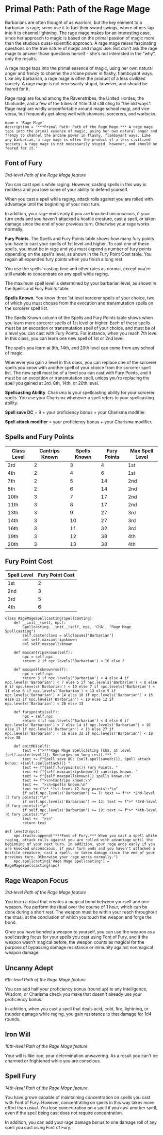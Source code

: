 # Primal Path: Path of the Rage Mage
Barbarians are often thought of as warriors, but the key element to a barbarian is rage; some use it to fuel their sword swings, where others tap into it to channel lightning. The rage mage makes for an interesting case, since her approach to magic is based on the primal passion of magic more than the studious quasi-scientific approach. A rage mage raises fascinating questions on the true nature of magic and magic use. But don't ask the rage mage to answer those questions herself - she's not interested in the "why", only the results.

A rage mage taps into the primal essence of magic, using her own natural anger and frenzy to channel the arcane power in flashy, flamboyant ways. Like any barbarian, a rage mage is often the product of a less civilized society. A rage mage is not necessarily stupid, however, and should be feared for it.

Rage magi are found among the Ravenstribes, the United Hordes, the Ulmhorde, and a few of the tribes of Yithi that still cling to "the old ways". Rage magi are wildly uncomfortable around mage school magi, and vice versa, but frequently get along well with shamans, sorcerers, and warlocks.

```
name = 'Rage Mage'
description = "***Primal Path: Path of the Rage Mage.*** A rage mage taps into the primal essence of magic, using her own natural anger and frenzy to channel the arcane power in flashy, flamboyant ways. Like any barbarian, a rage mage is often the product of a less civilized society. A rage mage is not necessarily stupid, however, and should be feared for it."
```

## Font of Fury
*3rd-level Path of the Rage Mage feature*

You can cast spells while raging. However, casting spells in this way is reckless and you lose some of your ability to defend yourself.

When you cast a spell while raging, attack rolls against you are rolled with advantage until the beginning of your next turn.

In addition, your rage ends early if you are knocked unconscious, if your turn ends and you haven't attacked a hostile creature, cast a spell, or taken damage since the end of your previous turn. Otherwise your rage works normally.

**Fury Points**. The Spells and Fury Points table shows how many fury points you have to cast your spells of 1st level and higher. To cast one of these spells, you must be in rage and you must expend a number of fury points depending on the spell's level, as shown in the Fury Point Cost table. You regain all expended fury points when you finish a long rest.

You use the spells' casting time and other rules as normal, except you're still unable to concentrate on any spell while raging.

The maximum spell level is determined by your barbarian level, as shown in the Spells and Fury Points table.

**Spells Known**. You know three 1st level sorcerer spells of your choice, two of which you must choose from the evocation and transmutation spells on the sorcerer spell list.

The Spells Known column of the Spells and Fury Points table shows when you learn more sorcerer spells of 1st level or higher. Each of these spells must be an evocation or transmutation spell of your choice, and must be of a level you can cast with Fury Points. For instance, when you reach 7th level in this class, you can learn one new spell of 1st or 2nd level.

The spells you learn at 8th, 14th, and 20th level can come from any school of magic. 

Whenever you gain a level in this class, you can replace one of the sorcerer spells you know with another spell of your choice from the sorcerer spell list. The new spell must be of a level you can cast with Fury Points, and it must be an evocation or transmutation spell, unless you're replacing the spell you gained at 3rd, 8th, 14th, or 20th level.

**Spellcasting Ability**. Charisma is your spellcasting ability for your sorcerer spells. You use your Charisma whenever a spell refers to your spellcasting ability.

**Spell save DC** = 8 + your proficiency bonus + your Charisma modifier.

**Spell attack modifier** = your proficiency bonus + your Charisma modifier.

## Spells and Fury Points
Class Level|Cantrips Known|Spells Known|Fury Points|Max Spell Level
-----------|--------------|------------|-----------|---------------
3rd|2|3|4|1st
4th|2|4|6|1st
7th|2|5|14|2nd
8th|2|6|14|2nd
10th|3|7|17|2nd
11th|3|8|17|2nd
13th|3|9|27|3rd
14th|3|10|27|3rd
16th|3|11|32|3rd
19th|3|12|38|4th
20th|3|13|38|4th

## Fury Point Cost
Spell Level|Fury Point Cost
-----------|---------------
1st|2
2nd|3
3rd|5
4th|6

```
class RageMageSpellcasting(Spellcasting):
    def __init__(self, npc):
        Spellcasting.__init__(self, npc, 'CHA', "Rage Mage Spellcasting")
        self.casterclass = allclasses['Barbarian']
        del self.maxcantripsknown
        del self.maxspellsknown

    def maxcantripsknown(self):
        npc = self.npc
        return 2 if npc.levels('Barbarian') < 10 else 3

    def maxspellsknown(self):
        npc = self.npc
        return 3 if npc.levels('Barbarian') < 4 else 4 if npc.levels('Barbarian') < 7 else 5 if npc.levels('Barbarian') < 8 else 6 if npc.levels('Barbarian') < 10 else 7 if npc.levels('Barbarian') < 11 else 8 if npc.levels('Barbarian') < 13 else 9 if npc.levels('Barbarian') < 14 else 10 if npc.levels('Barbarian') < 16 else 11 if npc.levels('Barbarian') < 19 else 12 if npc.levels('Barbarian') < 20 else 13

    def furypoints(self):
        npc = self.npc
        return 4 if npc.levels('Barbarian') < 4 else 6 if npc.levels('Barbarian') < 7 else 14 if npc.levels('Barbarian') < 10 else 17 if npc.levels('Barbarian') < 13 else 27 if npc.levels('Barbarian') < 16 else 32 if npc.levels('Barbarian') < 19 else 38

    def emitMD(self):
        text = f">***Rage Mage Spellcasting (Cha, at level {self.casterlevel()}. Recharges on long rest).*** "
        text += f"Spell save DC: {self.spellsavedc()}, Spell attack bonus: +{self.spellattack()} "
        text += f"{self.furypoints()} Fury Points. "
        text += f"{self.maxcantripsknown()} cantrips known. "
        text += f"{self.maxspellsknown()} spells known.\n"
        text += f">\n>Cantrips known:\n"
        text +=  ">\n>Spells known:\n"
        text += f">* *1st-level (2 fury points):*\n"
        if self.npc.levels('Barbarian') >= 7: text += f">* *2nd-level (3 fury points):*\n"
        if self.npc.levels('Barbarian') >= 13: text += f">* *3rd-level (5 fury points):*\n"
        if self.npc.levels('Barbarian') >= 19: text += f">* *4th-level (6 fury points):*\n"
        text +=  ">\n"
        return text

def level3(npc):
    npc.traits.append("***Font of Fury.*** When you cast a spell while raging, attack rolls against you are rolled with advantage until the beginning of your next turn. In addition, your rage ends early if you are knocked unconscious, if your turn ends and you haven't attacked a hostile creature, cast a spell, or taken damage since the end of your previous turn. Otherwise your rage works normally.")
    npc.spellcasting['Rage Mage Spellcasting'] = RageMageSpellcasting(npc)
```

## Rage Weapon Focus
*3rd-level Path of the Rage Mage feature*

You learn a ritual that creates a magical bond between yourself and one weapon. You perform the ritual over the course of 1 hour, which can be done during a short rest. The weapon must be within your reach throughout the ritual, at the conclusion of which you touch the weapon and forge the bond.

Once you have bonded a weapon to yourself, you can use the weapon as a spellcasting focus for your spells you cast using Font of Fury, and if the weapon wasn't magical before, the weapon counts as magical for the purpose of bypassing damage resistance or immunity against nonmagical weapon damage.

## Uncanny Adept
*6th-level Path of the Rage Mage feature*

You can add half your proficiency bonus (round up) to any Intelligence, Wisdom, or Charisma check you make that doesn't already use your proficiency bonus.

In addition, when you cast a spell that deals acid, cold, fire, lightning, or thunder damage while raging, you gain resistance to that damage for 1d4 rounds.

## Iron Will
*10th-level Path of the Rage Mage feature*

Your will is like iron, your determination unwavering. As a result you can't be charmed or frightened while you are conscious.

## Spell Fury
*14th-level Path of the Rage Mage feature*

You have grown capable of maintaining concentration on spells you cast with Font of Fury. However, concentrating on spells in this way takes more effort than usual. You lose concentration on a spell if you cast another spell, even if the spell being cast does not require concentration.

In addition, you can add your rage damage bonus to one damage roll of any spell you cast using Font of Fury.
